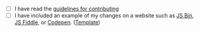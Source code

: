 - [ ] I have read the [guidelines for contributing](https://github.com/chartjs/Chart.js/blob/master/CONTRIBUTING.md)
- [ ] I have included an example of my changes on a website such
  as [JS Bin](http://jsbin.com/), [JS Fiddle](http://jsfiddle.net/),
  or [Codepen](http://codepen.io/pen/). ([Template](http://codepen.io/pen?template=JXVYzq))